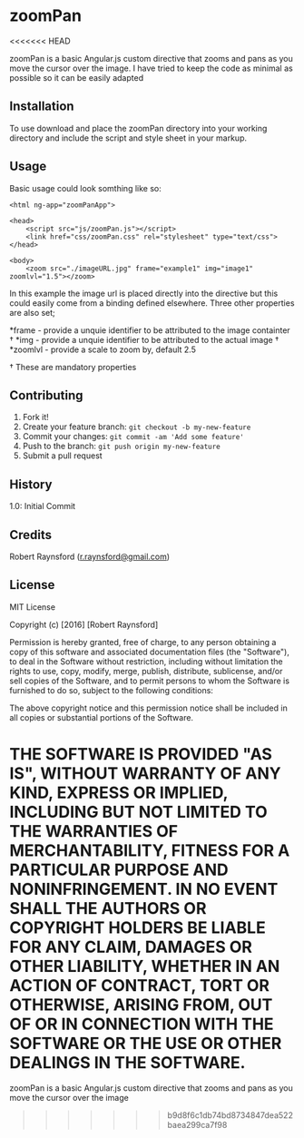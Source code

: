 # zoomPan
<<<<<<< HEAD

zoomPan is a basic Angular.js custom directive that zooms and pans as you move the cursor over the image. I have tried to keep the code as minimal as possible so it can be easily adapted

## Installation

To use download and place the zoomPan directory into your working directory and include the script and style sheet in your markup.

## Usage

Basic usage could look somthing like so:
```http
<html ng-app="zoomPanApp">

<head>
	<script src="js/zoomPan.js"></script>
	<link href="css/zoomPan.css" rel="stylesheet" type="text/css">
</head>

<body>
	<zoom src="./imageURL.jpg" frame="example1" img="image1" zoomlvl="1.5"></zoom>
```
In this example the image url is placed directly into the directive but this could easily come from a binding defined elsewhere. 
Three other properties are also set;

*frame - provide a unquie identifier to be attributed to the image containter †
*img - provide a unquie identifier to be attributed to the actual image †
*zoomlvl - provide a scale to zoom by, default 2.5

† These are mandatory properties 

## Contributing

1. Fork it!
2. Create your feature branch: `git checkout -b my-new-feature`
3. Commit your changes: `git commit -am 'Add some feature'`
4. Push to the branch: `git push origin my-new-feature`
5. Submit a pull request

## History

1.0: Initial Commit

## Credits

Robert Raynsford (r.raynsford@gmail.com)

## License

MIT License

Copyright (c) [2016] [Robert Raynsford]

Permission is hereby granted, free of charge, to any person obtaining a copy
of this software and associated documentation files (the "Software"), to deal
in the Software without restriction, including without limitation the rights
to use, copy, modify, merge, publish, distribute, sublicense, and/or sell
copies of the Software, and to permit persons to whom the Software is
furnished to do so, subject to the following conditions:

The above copyright notice and this permission notice shall be included in all
copies or substantial portions of the Software.

THE SOFTWARE IS PROVIDED "AS IS", WITHOUT WARRANTY OF ANY KIND, EXPRESS OR
IMPLIED, INCLUDING BUT NOT LIMITED TO THE WARRANTIES OF MERCHANTABILITY,
FITNESS FOR A PARTICULAR PURPOSE AND NONINFRINGEMENT. IN NO EVENT SHALL THE
AUTHORS OR COPYRIGHT HOLDERS BE LIABLE FOR ANY CLAIM, DAMAGES OR OTHER
LIABILITY, WHETHER IN AN ACTION OF CONTRACT, TORT OR OTHERWISE, ARISING FROM,
OUT OF OR IN CONNECTION WITH THE SOFTWARE OR THE USE OR OTHER DEALINGS IN THE
SOFTWARE.
=======
zoomPan is a basic Angular.js custom directive that zooms and pans as you move the cursor over the image
>>>>>>> b9d8f6c1db74bd8734847dea522baea299ca7f98

